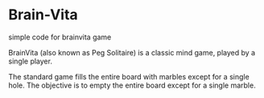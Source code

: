 # Brain-Vita
simple code for brainvita game

BrainVita (also known as Peg Solitaire) is a classic mind game, played by a single player.

The standard game fills the entire board with marbles except for a single hole.
The objective is to empty the entire board except for a single marble.
